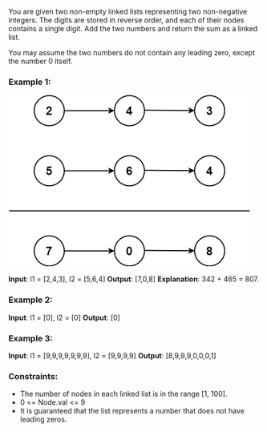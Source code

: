 You are given two non-empty linked lists representing two non-negative integers. The digits are stored in reverse order, and each of their nodes contains a single digit. Add the two numbers and return the sum as a linked list.

You may assume the two numbers do not contain any leading zero, except the number 0 itself.

### Example 1:

![1](addtwonumber1.jpg)

**Input**: l1 = [2,4,3], l2 = [5,6,4]
**Output**: [7,0,8]
**Explanation**: 342 + 465 = 807.

### Example 2:

**Input**: l1 = [0], l2 = [0]
**Output**: [0]

### Example 3:

**Input**: l1 = [9,9,9,9,9,9,9], l2 = [9,9,9,9]
**Output**: [8,9,9,9,0,0,0,1]

### Constraints:

- The number of nodes in each linked list is in the range [1, 100].
- 0 <= Node.val <= 9
- It is guaranteed that the list represents a number that does not have leading zeros.
